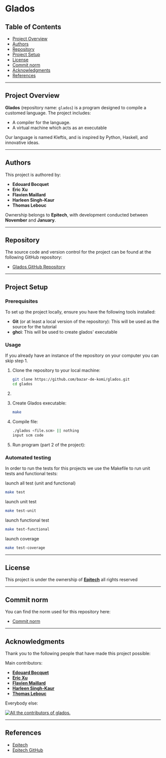 
# Glados

## Table of Contents

- [Project Overview](#project-overview)
- [Authors](#authors)
- [Repository](#repository)
- [Project Setup](#project-setup)
- [License](#license)
- [Commit norm](#commit-norm)
- [Acknowledgments](#acknowledgments)
- [References](#references)

---

## Project Overview

**Glados** (repository name: `glados`) is a program designed to compile a customed language. The project includes:

- A compiler for the language.
- A virtual machine which acts as an executable

Our language is named Kleftis, and is inspired by Python, Haskell, and innovative ideas.

---

## Authors

This project is authored by:

- **Edouard Bocquet**
- **Eric Xu**
- **Flavien Maillard**
- **Harleen Singh-Kaur**
- **Thomas Lebouc**

Ownership belongs to **Epitech**, with development conducted between **November** and **January**.

---

## Repository

The source code and version control for the project can be found at the following GitHub repository:

- [Glados GitHub Repository](https://github.com/bazar-de-komi/glados)

---

## Project Setup

### Prerequisites

To set up the project locally, ensure you have the following tools installed:

- **Git** (or at least a local version of the repository): This will be used as the source for the tutorial
- **ghci**: This will be used to create glados' executable

### Usage

If you already have an instance of the repository on your computer you can skip step 1.

1. Clone the repository to your local machine:

    ```bash
    git clone https://github.com/bazar-de-komi/glados.git
    cd glados
    ```

2. <Presenting our language... so we need to make it obviously>

3. Create Glados executable:

    ```bash
    make
    ```

4. Compile file:

    ```bash
    ./glados <file.scm> || nothing
    input scm code
    ```

5. Run program (part 2 of the project):

### Automated testing

In order to run the tests for this projects we use the Makefile to run unit tests and functional tests:

launch all test (unit and functional)
```bash
make test
```
launch unit test
```bash
make test-unit
```
launch functional test
```bash
make test-functional
```
launch coverage
```bash
make test-coverage
```

---

## License

This project is under the ownership of **[Epitech](https://epitech.eu)** all rights reserved

---

## Commit norm

You can find the norm used for this repository here:

- [Commit norm](./COMMIT_CONVENTION.md)

---

## Acknowledgments

Thank you to the following people that have made this project possible:

Main contributors:

- **[Edouard Bocquet](https://github.com/edouardclm)**
- **[Eric Xu](https://github.com/KomiWolf)**
- **[Flavien Maillard](https://github.com/flavienepitech)**
- **[Harleen Singh-Kaur](https://github.com/Harleen-sk)**
- **[Thomas Lebouc](https://github.com/OrionPX4k)**

Everybody else:

[![All the contributors of glados.](https://contrib.rocks/image?repo=bazar-de-komi/glados)](https://contrib.rocks/image?repo=bazar-de-komi/glados)

---

## References

- [Epitech](https://epitech.eu)
- [Epitech GitHub](https://github.com/epitech)

